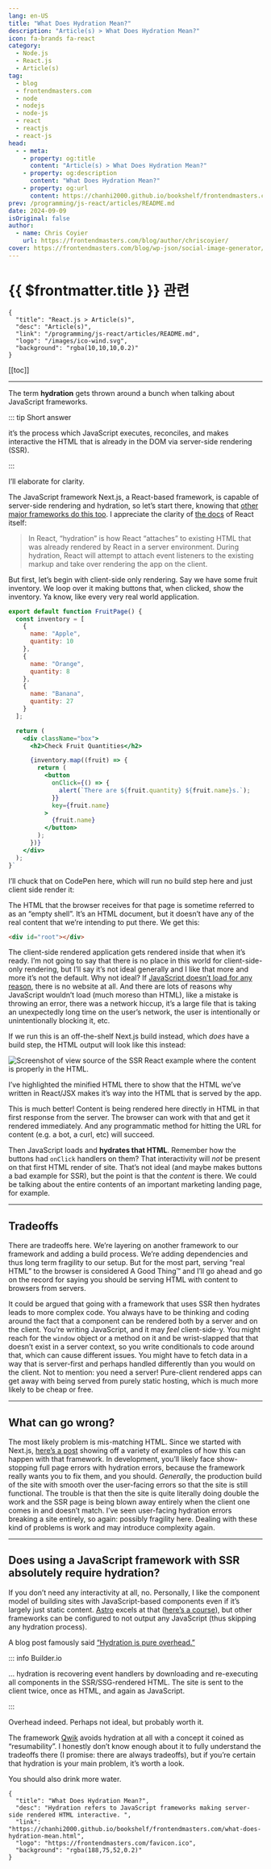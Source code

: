 ```yaml
---
lang: en-US
title: "What Does Hydration Mean?"
description: "Article(s) > What Does Hydration Mean?"
icon: fa-brands fa-react
category:
  - Node.js
  - React.js
  - Article(s)
tag:
  - blog
  - frontendmasters.com
  - node
  - nodejs
  - node-js
  - react
  - reactjs
  - react-js
head:
  - - meta:
    - property: og:title
      content: "Article(s) > What Does Hydration Mean?"
    - property: og:description
      content: "What Does Hydration Mean?"
    - property: og:url
      content: https://chanhi2000.github.io/bookshelf/frontendmasters.com/what-does-hydration-mean.html
prev: /programming/js-react/articles/README.md
date: 2024-09-09
isOriginal: false
author: 
  - name: Chris Coyier
    url: https://frontendmasters.com/blog/author/chriscoyier/
cover: https://frontendmasters.com/blog/wp-json/social-image-generator/v1/image/3769
---
```


# {{ $frontmatter.title }} 관련

```component VPCard
{
  "title": "React.js > Article(s)",
  "desc": "Article(s)",
  "link": "/programming/js-react/articles/README.md",
  "logo": "/images/ico-wind.svg",
  "background": "rgba(10,10,10,0.2)"
}
```

[[toc]]

---

<SiteInfo
  name="What Does Hydration Mean?"
  desc="Hydration refers to JavaScript frameworks making server-side rendered HTML interactive. "
  url="https://frontendmasters.com/blog/what-does-hydration-mean/"
  logo="https://frontendmasters.com/favicon.ico"
  preview="https://frontendmasters.com/blog/wp-json/social-image-generator/v1/image/3769"/>

The term **hydration** gets thrown around a bunch when talking about JavaScript frameworks.

::: tip Short answer

it’s the process which JavaScript executes, reconciles, and makes interactive the HTML that is already in the DOM via server-side rendering (SSR).

:::

I’ll elaborate for clarity.

The JavaScript framework Next.js, a React-based framework, is capable of server-side rendering and hydration, so let’s start there, knowing that [<VPIcon icon="iconfont icon-nuxt"/>other major frameworks do this too](https://nuxt.com/docs/api/composables/use-hydration). I appreciate the clarity of [<VPIcon icon="fa-brands fa-react"/>the docs](https://react.dev/reference/react-dom/client/hydrateRoot) of React itself:

> In React, “hydration” is how React “attaches” to existing HTML that was already rendered by React in a server environment. During hydration, React will attempt to attach event listeners to the existing markup and take over rendering the app on the client.

But first, let’s begin with client-side only rendering. Say we have some fruit inventory. We loop over it making buttons that, when clicked, show the inventory. Ya know, like every very real world application.

```jsx
export default function FruitPage() {
  const inventory = [
    {
      name: "Apple",
      quantity: 10
    },
    {
      name: "Orange",
      quantity: 8
    },
    {
      name: "Banana",
      quantity: 27
    }
  ];

  return (
    <div className="box">
      <h2>Check Fruit Quantities</h2>

      {inventory.map((fruit) => {
        return (
          <button
            onClick={() => {
              alert(`There are ${fruit.quantity} ${fruit.name}s.`);
            }}
            key={fruit.name}
          >
            {fruit.name}
          </button>
        );
      })}
    </div>
  );
}`
```

I’ll chuck that on CodePen here, which will run no build step here and just client side render it:

<CodePen
  user="chriscoyier"
  slug-hash="GRbzydJ"
  title="Client Side Render"
  :default-tab="['css','result']"
  :theme="$isDarkmode ? 'dark': 'light'"/>

The HTML that the browser receives for that page is sometime referred to as an “empty shell”. It’s an HTML document, but it doesn’t have any of the real content that we’re intending to put there. We get this:

```html
<div id="root"></div>
```

The client-side rendered application gets rendered inside that when it’s ready. I’m not going to say that there is no place in this world for client-side-only rendering, but I’ll say it’s not ideal generally and I like that more and more it’s not the default. Why not ideal? If [<VPIcon icon="fas fa-globe"/>JavaScript doesn’t load for any reason](https://kryogenix.org/code/browser/everyonehasjs.html), there is no website at all. And there are lots of reasons why JavaScript wouldn’t load (much moreso than HTML), like a mistake is throwing an error, there was a network hiccup, it’s a large file that is taking an unexpectedly long time on the user’s network, the user is intentionally or unintentionally blocking it, etc.

If we run this is an off-the-shelf Next.js build instead, which *does* have a build step, the HTML output will look like this instead:

![Screenshot of view source of the SSR React example where the content is properly in the HTML.](https://i0.wp.com/frontendmasters.com/blog/wp-content/uploads/2024/09/CleanShot-2024-09-09-at-06.57.52%402x.png?resize=1024%2C333&ssl=1)

I’ve highlighted the minified HTML there to show that the HTML we’ve written in React/JSX makes it’s way into the HTML that is served by the app.

This is much better! Content is being rendered here directly in HTML in that first response from the server. The browser can work with that and get it rendered immediately. And any programmatic method for hitting the URL for content (e.g. a bot, a curl, etc) will succeed.

Then JavaScript loads and **hydrates that HTML**. Remember how the buttons had `onClick` handlers on them? That interactivity will *not* be present on that first HTML render of site. That’s not ideal (and maybe makes buttons a bad example for SSR), but the point is that the *content* is there. We could be talking about the entire contents of an important marketing landing page, for example.

---

## Tradeoffs

There are tradeoffs here. We’re layering on another framework to our framework and adding a build process. We’re adding dependencies and thus long term fragility to our setup. But for the most part, serving “real HTML” to the browser is considered A Good Thing™ and I’ll go ahead and go on the record for saying you should be serving HTML with content to browsers from servers.

It could be argued that going with a framework that uses SSR then hydrates leads to more complex code. You always have to be thinking and coding around the fact that a component can be rendered both by a server and on the client. You’re writing JavaScript, and it may *feel* client-side-y. You might reach for the `window` object or a method on it and be wrist-slapped that that doesn’t exist in a server context, so you write conditionals to code around that, which can cause different issues. You might have to fetch data in a way that is server-first and perhaps handled differently than you would on the client. Not to mention: you need a server! Pure-client rendered apps can get away with being served from purely static hosting, which is much more likely to be cheap or free.

---

## What can go wrong?

The most likely problem is mis-matching HTML. Since we started with Next.js, [<VPIcon icon="fas fa-globe"/>here’s a post](https://nextjsstarter.com/blog/nextjs-hydration-errors-causes-fixes-tips/) showing off a variety of examples of how this can happen with that framework. In development, you’ll likely face show-stopping full page errors with hydration errors, because the framework really wants you to fix them, and you should. *Generally*, the production build of the site with smooth over the user-facing errors so that the site is still functional. The trouble is that then the site is quite literally doing double the work and the SSR page is being blown away entirely when the client one comes in and doesn’t match. I’ve seen user-facing hydration errors breaking a site entirely, so again: possibly fragility here. Dealing with these kind of problems is work and may introduce complexity again.

---

## Does using a JavaScript framework with SSR absolutely require hydration?

If you don’t need any interactivity at all, no. Personally, I like the component model of building sites with JavaScript-based components even if it’s largely just static content. [<VPIcon icon="fas fa-globe"/>Astro](https://astro.build/) excels at that ([<VPIcon icon="fas fa-globe"/>here’s a course](https://frontendmasters.com/courses/astro/)), but other frameworks can be configured to not output any JavaScript (thus skipping any hydration process).

A blog post famously said [“Hydration is pure overhead.”](https://builder.io/blog/hydration-is-pure-overhead)

::: info Builder.io

… hydration is recovering event handlers by downloading and re-executing all components in the SSR/SSG-rendered HTML. The site is sent to the client twice, once as HTML, and again as JavaScript.

:::

Overhead indeed. Perhaps not ideal, but probably worth it.

The framework [<VPIcon icon="fas fa-globe"/>Qwik](https://qwik.dev/) avoids hydration at all with a concept it coined as “resumability”. I honestly don’t know enough about it to fully understand the tradeoffs there (I promise: there are always tradeoffs), but if you’re certain that hydration is your main problem, it’s worth a look.

You should also drink more water.

<!-- TODO: add ARTICLE CARD -->
```component VPCard
{
  "title": "What Does Hydration Mean?",
  "desc": "Hydration refers to JavaScript frameworks making server-side rendered HTML interactive. ",
  "link": "https://chanhi2000.github.io/bookshelf/frontendmasters.com/what-does-hydration-mean.html",
  "logo": "https://frontendmasters.com/favicon.ico",
  "background": "rgba(188,75,52,0.2)"
}
```

